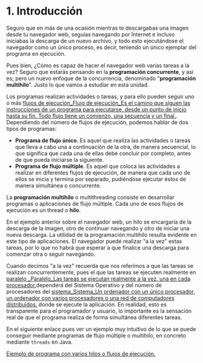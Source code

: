 # 1. Introducción

Seguro que en más de una ocasión mientras te descargabas una imagen desde tu navegador web, seguías navegando por Internet e incluso iniciabas la descarga de un nuevo archivo, y todo esto ejecutándose el navegador como un único proceso, es decir, teniendo un único ejemplar del programa en ejecución.

Pues bien, ¿Cómo es capaz de hacer el navegador web varias tareas a la vez? Seguro que estarás pensando en la **programación concurrente**, y así es; pero un nuevo enfoque de la concurrencia, denominado "**programación multihilo**". Justo lo que vamos a estudiar en esta unidad.

Los programas realizan actividades o tareas, y para ello pueden seguir uno o más [flujos de ejecución_Flujo de ejecución_Es el camino que siguen las instrucciones de un programa para ejecutarse, desde un punto de inicio hasta su fin. Todo flujo tiene un comienzo, una secuencia y un final.](). Dependiendo del número de flujos de ejecución, podemos hablar de dos tipos de programas:

* **Programa de flujo único**. Es aquel que realiza las actividades o tareas que lleva a cabo una a continuación de la otra, de manera secuencial, lo que significa que cada una de ellas debe concluir por completo, antes de que pueda iniciarse la siguiente.
* **Programa de flujo múltiple**. Es aquel que coloca las actividades a realizar en diferentes flujos de ejecución, de manera que cada uno de ellos se inicia y termina por separado, pudiéndose ejecutar éstos de manera simultánea o concurrente.

La **programación multihilo** o multithreading consiste en desarrollar programas o aplicaciones de flujo múltiple. Cada uno de esos flujos de ejecución es un thread o **hilo**.

En el ejemplo anterior sobre el navegador web, un hilo se encargaría de la descarga de la imagen, otro de continuar navegando y otro de iniciar una nueva descarga. La utilidad de la programación multihilo resulta evidente en este tipo de aplicaciones. El navegador puede realizar "a la vez" estas tareas, por lo que no habrá que esperar a que finalice una descarga para comenzar otra o seguir navegando.

Cuando decimos "a la vez" recuerda que nos referimos a que las tareas se realizan concurrentemente, pues el que las tareas se ejecuten realmente en [paralelo _Paralelo_Las tareas se ejecutan realmente a la vez, una en cada procesador.]()dependerá del Sistema Operativo y del número de procesadores del [sistema_Sistema_Un ordenador con un único procesador, un ordenador con varios procesadores o una red de computadores distribuidos.]() donde se ejecute la aplicación. En realidad, esto es transparente para el programador y usuario, lo importante es la sensación real de que el programa realiza de forma simultánea diferentes tareas.

En el siguiente enlace pues ver un ejemplo muy intuitivo de lo que se puede conseguir mediante programas de flujo múltiple o multihilo, en concreto mediante `threads` en Java.

[Ejemplo de programa con varios hilos o flujos de ejecución.](http://formella.webs.uvigo.es/doc/cd04/node37.html)

